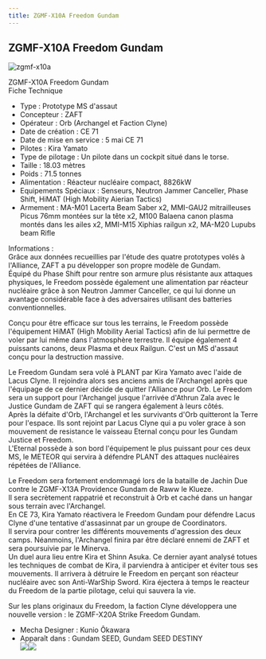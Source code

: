 ```yaml
---
title: ZGMF-X10A Freedom Gundam
---
```


ZGMF-X10A Freedom Gundam
------------------------

![zgmf-x10a](/images/stories/saga/gundamseed/mechas/zaft/zgmf-x10a.png)


ZGMF-X10A Freedom Gundam  
Fiche Technique   
- Type : Prototype MS d'assaut  
- Concepteur : ZAFT  
- Opérateur : Orb (Archangel et Faction Clyne)  
- Date de création : CE 71  
- Date de mise en service : 5 mai CE 71  
- Pilotes : Kira Yamato  
- Type de pilotage : Un pilote dans un cockpit situé dans le torse.   
- Taille : 18.03 mètres  
- Poids : 71.5 tonnes  
- Alimentation : Réacteur nucléaire compact, 8826kW  
- Equipements Spéciaux : Senseurs, Neutron Jammer Canceller, Phase Shift, HiMAT (High Mobility Aierian Tactics)  
- Armement : MA-M01 Lacerta Beam Saber x2, MMI-GAU2 mitrailleuses Picus 76mm montées sur la tête x2, M100 Balaena canon plasma montés dans les ailes x2, MMI-M15 Xiphias railgun x2, MA-M20 Lupubs beam Rifle  
  
Informations :   
Grâce aux données recueillies par l'étude des quatre prototypes volés à l'Alliance, ZAFT a pu développer son propre modèle de Gundam.   
Équipé du Phase Shift pour rentre son armure plus résistante aux attaques physiques, le Freedom possède également une alimentation par réacteur nucléaire grâce à son Neutron Jammer Canceller, ce qui lui donne un avantage considérable face à des adversaires utilisant des batteries conventionnelles.   
  
Conçu pour être efficace sur tous les terrains, le Freedom possède l'équipement HiMAT (High Mobility Aerial Tactics) afin de lui permettre de voler par lui même dans l'atmosphère terrestre. Il équipe également 4 puissants canons, deux Plasma et deux Railgun. C'est un MS d'assaut conçu pour la destruction massive.   
  
Le Freedom Gundam sera volé à PLANT par Kira Yamato avec l'aide de Lacus Clyne. Il rejoindra alors ses anciens amis de l'Archangel après que l'équipage de ce dernier décide de quitter l'Alliance pour Orb. Le Freedom sera un support pour l'Archangel jusque l'arrivée d'Athrun Zala avec le Justice Gundam de ZAFT qui se rangera également à leurs côtés.   
Après la défaite d'Orb, l'Archangel et les survivants d'Orb quitteront la Terre pour l'espace. Ils sont rejoint par Lacus Clyne qui a pu voler grace à son mouvement de resistance le vaisseau Eternal conçu pour les Gundam Justice et Freedom.   
L'Eternal possède à son bord l'équipement le plus puissant pour ces deux MS, le METEOR qui servira à défendre PLANT des attaques nucléaires répétées de l'Alliance.  
  
Le Freedom sera fortement endommagé lors de la bataille de Jachin Due contre le ZGMF-X13A Providence Gundam de Raww le Klueze.   
Il sera secrètement rappatrié et reconstruit à Orb et caché dans un hangar sous terrain avec l'Archangel.   
En CE 73, Kira Yamato réactivera le Freedom Gundam pour défendre Lacus Clyne d'une tentative d'assasinnat par un groupe de Coordinators.  
Il servira pour contrer les différents mouvements d'agression des deux camps. Néanmoins, l'Archangel finira par être déclaré ennemi de ZAFT et sera poursuivie par le Minerva.   
Un duel aura lieu entre Kira et Shinn Asuka. Ce dernier ayant analysé totues les techniques de combat de Kira, il parviendra à anticiper et éviter tous ses mouvements. Il arrivera à détruire le Freedom en perçant son réacteur nucléaire avec son Anti-WarShip Sword. Kira éjectera à temps le reacteur du Freedom de la partie pilotage, celui qui sauvera la vie.   
  
Sur les plans originaux du Freedom, la faction Clyne développera une nouvelle version : le ZGMF-X20A Strike Freedom Gundam.   
  
  
- Mecha Designer : Kunio Ôkawara  
- Apparaît dans : Gundam SEED, Gundam SEED DESTINY  
![](/images/stories/saga/gundamseed/images/gundamfreedom/freedom03.jpg)![](/images/stories/saga/gundamseed/images/gundamfreedom/freedom08.jpg)

